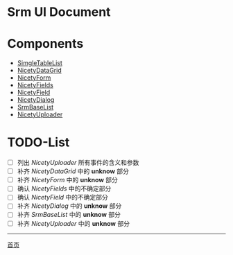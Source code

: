 # Srm UI Document

# Components

* [SimgleTableList](./Components/SimgleTableList.md)
* [NicetyDataGrid](./Components/NicetyDataGrid.md)
* [NicetyForm](./Components/NicetyForm.md)
* [NicetyFields](./Components/NicetyFields.md)
* [NicetyField](./Components/NicetyField.md)
* [NicetyDialog](./Components/NicetyDialog.md)
* [SrmBaseList](./Components/SrmBaseList.md)
* [NicetyUploader](./Components/NicetyUploader.md)

# TODO-List

* [ ] 列出 *NicetyUploader* 所有事件的含义和参数
* [ ] 补齐 *NicetyDataGrid* 中的 **unknow** 部分
* [ ] 补齐 *NicetyForm* 中的 **unknow** 部分
* [ ] 确认 *NicetyFields* 中的不确定部分
* [ ] 确认 *NicetyField* 中的不确定部分
* [ ] 补齐 *NicetyDialog* 中的 **unknow** 部分
* [ ] 补齐 *SrmBaseList* 中的 **unknow** 部分
* [ ] 补齐 *NicetyUploader* 中的 **unknow** 部分

---

[首页](../README.md)
